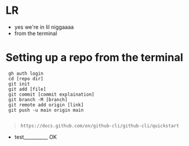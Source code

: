 # LR
- yes we're in lil niggaaaa
- from the terminal
# Setting up a repo from the terminal
```
 gh auth login 
 cd [repo dir] 
 git init
 git add [file]
 git commit [commit explaination]
 git branch -M [branch]
 git remote add origin [link]
 git push -u main origin main


```
>     https://docs.github.com/en/github-cli/github-cli/quickstart
- test__________ OK
